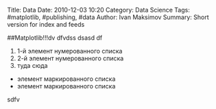 ﻿Title: Data
Date: 2010-12-03 10:20
Category: Data Science
Tags: #matplotlib, #publishing, #data
Author: Ivan Maksimov
Summary: Short version for index and feeds

##Matplotlib!!!dv
dfvdss dsasd df 
 1. 1-й элемент нумерованного списка
 2. 2-й элемент нумерованного списка
 3. туда сюда


 * элемент маркированного списка
 * элемент маркированного списка

sdfv
